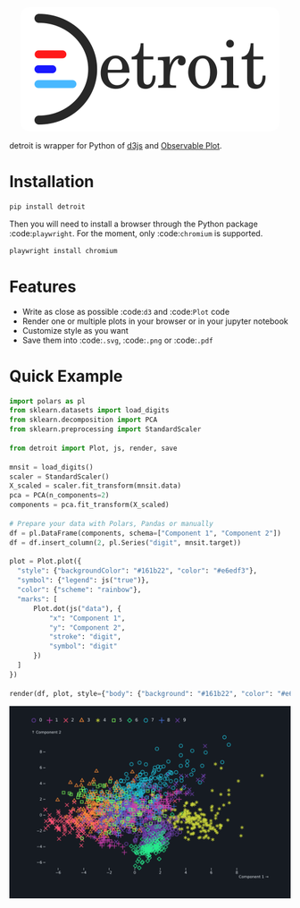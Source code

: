 <p align="center">
    <img style="border-radius:15px" src="docs/source/_static/logo.png"></img>
</p>

detroit is wrapper for Python of [d3js](https://d3js.org/) and [Observable Plot](https://observablehq.com/plot/).

# Installation

```sh
pip install detroit
```

Then you will need to install a browser through the Python package :code:`playwright`.
For the moment, only :code:`chromium` is supported.

```sh
playwright install chromium
```

# Features

- Write as close as possible :code:`d3` and :code:`Plot` code
- Render one or multiple plots in your browser or in your jupyter notebook
- Customize style as you want
- Save them into :code:`.svg`, :code:`.png` or :code:`.pdf`

# Quick Example


```py
import polars as pl
from sklearn.datasets import load_digits
from sklearn.decomposition import PCA
from sklearn.preprocessing import StandardScaler

from detroit import Plot, js, render, save

mnsit = load_digits()
scaler = StandardScaler()
X_scaled = scaler.fit_transform(mnsit.data)
pca = PCA(n_components=2)
components = pca.fit_transform(X_scaled)

# Prepare your data with Polars, Pandas or manually
df = pl.DataFrame(components, schema=["Component 1", "Component 2"])
df = df.insert_column(2, pl.Series("digit", mnsit.target))

plot = Plot.plot({
  "style": {"backgroundColor": "#161b22", "color": "#e6edf3"},
  "symbol": {"legend": js("true")},
  "color": {"scheme": "rainbow"},
  "marks": [
      Plot.dot(js("data"), {
          "x": "Component 1",
          "y": "Component 2",
          "stroke": "digit",
          "symbol": "digit"
      })
  ]
})

render(df, plot, style={"body": {"background": "#161b22", "color": "#e6edf3"}})
```

![quick](docs/source/figures/quick.png)
